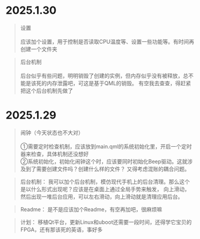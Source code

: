 

# 2025.1.30
> 设置
> <br><br>
>   应该加个设置，用于控制是否读取CPU温度等、设置一些功能等。有时间再创建一个文件夹

> 后台机制
> <br><br>
>   后台似乎有些问题，明明销毁了创建的实例，但内存似乎没有被释放，总不能是该死的内存泄露吧，可这是基于QML的销毁。
> 有空我去查查，得赶紧把这个后台机制先做了

# 2025.1.29
> 闹钟（今天状态也不大对）
> <br><br>
    ①需要定时检查机制，应该放到main.qml的系统初始化里，开启一个定时器来检查，具体机制还没想好
> <br>
    ②系统初始化，初始化闹钟这个时，应该要同时初始化Beep驱动。这就涉及到了需要创建文件吗？创建什么样的文件？
>   又得考虑混账的耦合问题。
    

> 后台机制：
    我可以加个后台机制，模仿现代手机上的后台清理。那么这个是以什么形式出现呢？应该是在桌面上通过全局手势来触发，
> 向上滑动，然后出现一堆后台应用，可以左右滑动，向上滑动就是清理应用后台。
    

> Readme：
    是不是应该加个Readme，有空再加吧，很麻烦嘛
    

> 计划：
    移植Qt平台，更新Linux和uboot还需要一段时间，还得学它宝贝的FPGA，还有那该死的英语，事好多